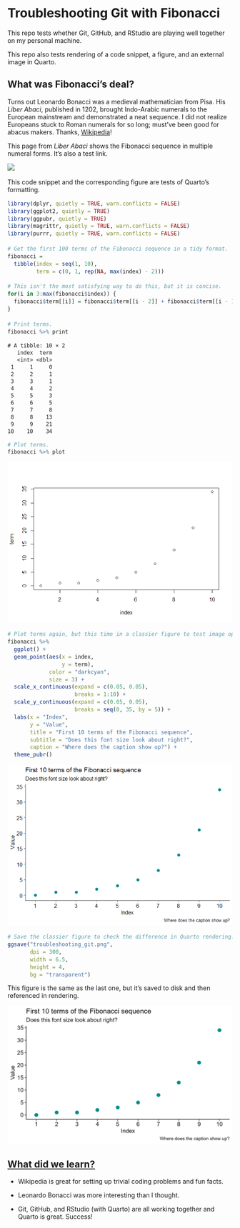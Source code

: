 # Troubleshooting Git with Fibonacci

This repo tests whether Git, GitHub, and RStudio are playing well
together on my personal machine.

This repo also tests rendering of a code snippet, a figure, and an
external image in Quarto.

## What was Fibonacci’s deal?

Turns out Leonardo Bonacci was a medieval mathematician from Pisa. His
*Liber Abaci*, published in 1202, brought Indo-Arabic numerals to the
European mainstream and demonstrated a neat sequence. I did not realize
Europeans stuck to Roman numerals for so long; must’ve been good for
abacus makers. Thanks,
[Wikipedia](https://en.wikipedia.org/wiki/Fibonacci)!

This page from *Liber Abaci* shows the Fibonacci sequence in multiple
numeral forms. It’s also a test link.

<img
src="https://upload.wikimedia.org/wikipedia/commons/0/04/Liber_abbaci_magliab_f124r.jpg"
data-fig-align="center" width="400" />

This code snippet and the corresponding figure are tests of Quarto’s
formatting.

``` r
library(dplyr, quietly = TRUE, warn.conflicts = FALSE)
library(ggplot2, quietly = TRUE)
library(ggpubr, quietly = TRUE)
library(magrittr, quietly = TRUE, warn.conflicts = FALSE)
library(purrr, quietly = TRUE, warn.conflicts = FALSE)

# Get the first 100 terms of the Fibonacci sequence in a tidy format.
fibonacci = 
  tibble(index = seq(1, 10),
         term = c(0, 1, rep(NA, max(index) - 2)))

# This isn't the most satisfying way to do this, but it is concise.
for(i in 3:max(fibonacci$index)) {
  fibonacci$term[[i]] = fibonacci$term[[i - 2]] + fibonacci$term[[i - 1]]
}

# Print terms.
fibonacci %>% print
```

    # A tibble: 10 × 2
       index  term
       <int> <dbl>
     1     1     0
     2     2     1
     3     3     1
     4     4     2
     5     5     3
     6     6     5
     7     7     8
     8     8    13
     9     9    21
    10    10    34

``` r
# Plot terms.
fibonacci %>% plot
```

![](README_files/figure-commonmark/fibonacci-1.png)

``` r
# Plot terms again, but this time in a classier figure to test image options.
fibonacci %>% 
  ggplot() +
  geom_point(aes(x = index,
                 y = term),
             color = "darkcyan", 
             size = 3) + 
  scale_x_continuous(expand = c(0.05, 0.05),
                     breaks = 1:10) +
  scale_y_continuous(expand = c(0.05, 0.05),
                     breaks = seq(0, 35, by = 5)) +
  labs(x = "Index",
       y = "Value",
       title = "First 10 terms of the Fibonacci sequence",
       subtitle = "Does this font size look about right?",
       caption = "Where does the caption show up?") +
  theme_pubr()
```

![](README_files/figure-commonmark/fibonacci-2.png)

``` r
# Save the classier figure to check the difference in Quarto rendering.
ggsave("troubleshooting_git.png",
       dpi = 300,
       width = 6.5,
       height = 4,
       bg = "transparent")
```

This figure is the same as the last one, but it’s saved to disk and then
referenced in rendering.

<img src="troubleshooting_git.png"
data-fig-alt="This figure tests out alternative text." />

## [What did we learn?](https://www.youtube.com/watch?v=kCXTq-fWWio)

- Wikipedia is great for setting up trivial coding problems and fun
  facts.

- Leonardo Bonacci was more interesting than I thought.

- Git, GitHub, and RStudio (with Quarto) are all working together and
  Quarto is great. Success!
